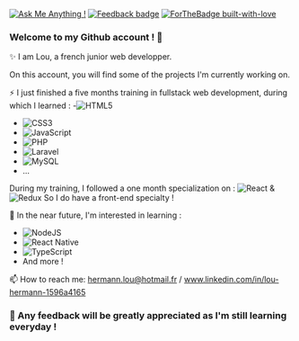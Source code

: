 [![Ask Me Anything !](https://img.shields.io/badge/Ask%20me-anything-1abc9c.svg)](https://GitHub.com/Naereen/ama)
[![Feedback badge](https://img.shields.io/badge/Feedback-appreciated-<#7f00ff>.svg)](https://shields.io/)
[![ForTheBadge built-with-love](http://ForTheBadge.com/images/badges/built-with-love.svg)](https://GitHub.com/Naereen/)


### Welcome to my Github account ! 👋


✨ I am Lou, a french junior web developper. 


On this account, you will find some of the projects I'm currently working on. 


⚡ I just finished a five months training in fullstack web development, during which I learned : 
-![HTML5](https://img.shields.io/badge/html5-%23E34F26.svg?style=for-the-badge&logo=html5&logoColor=white)
- ![CSS3](https://img.shields.io/badge/css3-%231572B6.svg?style=for-the-badge&logo=css3&logoColor=white)
- ![JavaScript](https://img.shields.io/badge/javascript-%23323330.svg?style=for-the-badge&logo=javascript&logoColor=%23F7DF1E)
- ![PHP](https://img.shields.io/badge/php-%23777BB4.svg?style=for-the-badge&logo=php&logoColor=white) 
- ![Laravel](https://img.shields.io/badge/laravel-%23FF2D20.svg?style=for-the-badge&logo=laravel&logoColor=white)
-  ![MySQL](https://img.shields.io/badge/mysql-%2300f.svg?style=for-the-badge&logo=mysql&logoColor=white)
-  ... 

During my training, I followed a one month specialization on : 
![React](https://img.shields.io/badge/react-%2320232a.svg?style=for-the-badge&logo=react&logoColor=%2361DAFB) & ![Redux](https://img.shields.io/badge/redux-%23593d88.svg?style=for-the-badge&logo=redux&logoColor=white) 
So I do have a front-end specialty ! 


🌱 In the near future, I'm interested in learning : 
- ![NodeJS](https://img.shields.io/badge/node.js-6DA55F?style=for-the-badge&logo=node.js&logoColor=white)
- ![React Native](https://img.shields.io/badge/react_native-%2320232a.svg?style=for-the-badge&logo=react&logoColor=%2361DAFB) 
- ![TypeScript](https://img.shields.io/badge/typescript-%23007ACC.svg?style=for-the-badge&logo=typescript&logoColor=white)
- And more ! 

📫 How to reach me: hermann.lou@hotmail.fr / www.linkedin.com/in/lou-hermann-1596a4165


### 💬 Any feedback will be greatly appreciated as I'm still learning everyday ! 







